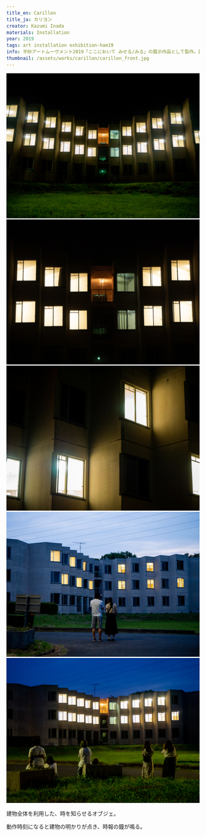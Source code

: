 ```yaml
---
title_en: Carillon
title_ja: カリヨン
creator: Kazumi Inada
materials: Installation
year: 2019
tags: art installation exhibition-ham19
info: 平砂アートムーヴメント2019「ここにおいて みせる/みる」の展示作品として製作。建物は筑波大学平砂学生宿舎9号棟で、老朽化によりすでに使われなくなったもの。
thumbnail: /assets/works/carillon/carillon_front.jpg
---
```


![](/assets/works/carillon/carillon_front.jpg)
![](/assets/works/carillon/carillon_center.jpg)
![](/assets/works/carillon/carillon_zoom.jpg)
![](/assets/works/carillon/carillon_audience-0.jpg)
![](/assets/works/carillon/carillon_audience-1.jpg)

建物全体を利用した、時を知らせるオブジェ。

動作時刻になると建物の明かりが点き、時報の鐘が鳴る。
